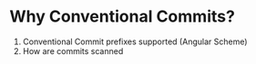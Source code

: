 # Why Conventional Commits?

1. Conventional Commit prefixes supported (Angular Scheme)
1. How are commits scanned
